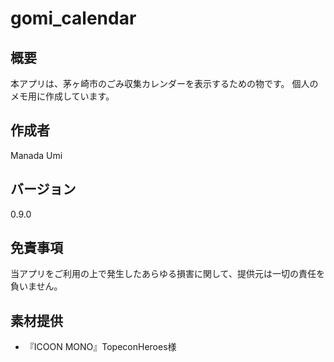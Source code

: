 # gomi_calendar
## 概要
本アプリは、茅ヶ崎市のごみ収集カレンダーを表示するための物です。
個人のメモ用に作成しています。

## 作成者
Manada Umi

## バージョン
0.9.0

## 免責事項
当アプリをご利用の上で発生したあらゆる損害に関して、提供元は一切の責任を負いません。

## 素材提供
- 『ICOON MONO』TopeconHeroes様
